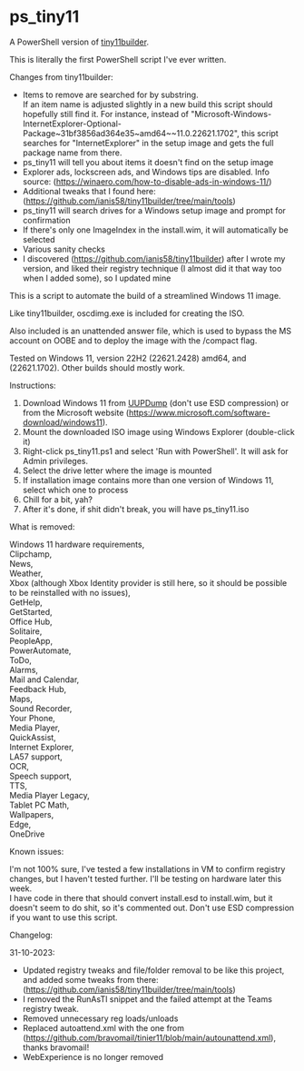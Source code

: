 # ps_tiny11

A PowerShell version of [tiny11builder](https://github.com/ntdevlabs/tiny11builder).

This is literally the first PowerShell script I've ever written.

Changes from tiny11builder:

- Items to remove are searched for by substring.  
If an item name is adjusted slightly in a new build this script should hopefully still find it.  For instance, instead of "Microsoft-Windows-InternetExplorer-Optional-Package\~31bf3856ad364e35\~amd64\~\~11.0.22621.1702", this script searches for "InternetExplorer" in the setup image and gets the full package name from there.
- ps_tiny11 will tell you about items it doesn't find on the setup image
- Explorer ads, lockscreen ads, and Windows tips are disabled.  Info source: (<https://winaero.com/how-to-disable-ads-in-windows-11/>)
- Additional tweaks that I found here: (<https://github.com/ianis58/tiny11builder/tree/main/tools>)
- ps_tiny11 will search drives for a Windows setup image and prompt for confirmation
- If there's only one ImageIndex in the install.wim, it will automatically be selected
- Various sanity checks
- I discovered (<https://github.com/ianis58/tiny11builder>) after I wrote my version, and liked their registry technique (I almost did it that way too when I added some), so I updated mine

This is a script to automate the build of a streamlined Windows 11 image.

Like tiny11builder, oscdimg.exe is included for creating the ISO.

Also included is an unattended answer file, which is used to bypass the MS account on OOBE and to deploy the image with the /compact flag.

Tested on Windows 11, version 22H2 (22621.2428) amd64, and (22621.1702).  Other builds should mostly work.

Instructions:

1. Download Windows 11 from [UUPDump](https://uupdump.net/) (don't use ESD compression) or from the Microsoft website (<https://www.microsoft.com/software-download/windows11>).
2. Mount the downloaded ISO image using Windows Explorer (double-click it)
3. Right-click ps_tiny11.ps1 and select 'Run with PowerShell'.  It will ask for Admin privileges.
4. Select the drive letter where the image is mounted
5. If installation image contains more than one version of Windows 11, select which one to process
6. Chill for a bit, yah?
7. After it's done, if shit didn't break, you will have ps_tiny11.iso

What is removed:

Windows 11 hardware requirements,  
Clipchamp,  
News,  
Weather,  
Xbox (although Xbox Identity provider is still here, so it should be possible to be reinstalled with no issues),  
GetHelp,  
GetStarted,  
Office Hub,  
Solitaire,  
PeopleApp,  
PowerAutomate,  
ToDo,  
Alarms,  
Mail and Calendar,  
Feedback Hub,  
Maps,  
Sound Recorder,  
Your Phone,  
Media Player,  
QuickAssist,  
Internet Explorer,  
LA57 support,  
OCR,  
Speech support,  
TTS,  
Media Player Legacy,  
Tablet PC Math,  
Wallpapers,  
Edge,  
OneDrive 

Known issues:

I'm not 100% sure, I've tested a few installations in VM to confirm registry changes, but I haven't tested further.  I'll be testing on hardware later this week.  
I have code in there that should convert install.esd to install.wim, but it doesn't seem to do shit, so it's commented out.  Don't use ESD compression if you want to use this script.  

Changelog:

31-10-2023:  

- Updated registry tweaks and file/folder removal to be like this project, and added some tweaks from there: (<https://github.com/ianis58/tiny11builder/tree/main/tools>)  
- I removed the RunAsTI snippet and the failed attempt at the Teams registry tweak.  
- Removed unnecessary reg loads/unloads  
- Replaced autoattend.xml with the one from (<https://github.com/bravomail/tinier11/blob/main/autounattend.xml>), thanks bravomail!
- WebExperience is no longer removed

